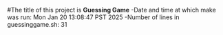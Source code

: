 #The title of this project is **Guessing Game**
-Date and time at which make was run:
Mon Jan 20 13:08:47 PST 2025
-Number of lines in guessinggame.sh:
31
